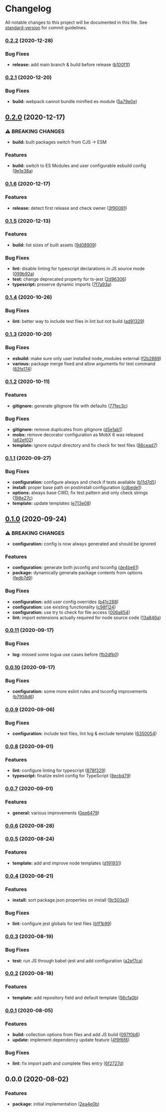 # Changelog

All notable changes to this project will be documented in this file. See [standard-version](https://github.com/conventional-changelog/standard-version) for commit guidelines.

### [0.2.2](https://github.com/tobua/padua/compare/v0.2.1...v0.2.2) (2020-12-28)


### Bug Fixes

* **release:** add main branch & build before release ([b100f1f](https://github.com/tobua/padua/commit/b100f1fb8b729da04b42f93987d060bb311cb9e8))

### [0.2.1](https://github.com/tobua/padua/compare/v0.2.0...v0.2.1) (2020-12-20)


### Bug Fixes

* **build:** webpack cannot bundle minified es module ([5a79e0e](https://github.com/tobua/padua/commit/5a79e0eabdbe28cad0b3eb8b7636efb19afffff2))

## [0.2.0](https://github.com/tobua/padua/compare/v0.1.6...v0.2.0) (2020-12-17)


### ⚠ BREAKING CHANGES

* **build:** built packages switch from CJS -> ESM

### Features

* **build:** switch to ES Modules and user configurable esbuild config ([9e1e38a](https://github.com/tobua/padua/commit/9e1e38a1b74bdd48ac5b2728dea357e5a1f28f92))

### [0.1.6](https://github.com/tobua/padua/compare/v0.1.5...v0.1.6) (2020-12-17)


### Features

* **release:** detect first release and check owner ([3f90091](https://github.com/tobua/padua/commit/3f90091604048c7583b40096608ba54b0db3d3d9))

### [0.1.5](https://github.com/tobua/padua/compare/v0.1.4...v0.1.5) (2020-12-13)


### Features

* **build:** list sizes of built assets ([9d08909](https://github.com/tobua/padua/commit/9d089096d3d74dad126c73a50d5efb2eef686329))


### Bug Fixes

* **lint:** disable linting for typescript declarations in JS source mode ([099b92a](https://github.com/tobua/padua/commit/099b92a5e760b363d4c75b8bc34e6066d0b85f2c))
* **test:** change deprecated property for ts-jest ([2d96306](https://github.com/tobua/padua/commit/2d963069db3c93521b8efdd6ba9ef6aeea1c38b2))
* **typescript:** preserve dynamic imports ([7f7a93a](https://github.com/tobua/padua/commit/7f7a93abbde132adb6858dc1aaeccbc4a0c16e1b))

### [0.1.4](https://github.com/tobua/padua/compare/v0.1.3...v0.1.4) (2020-10-26)


### Bug Fixes

* **lint:** better way to include test files in lint but not build ([ad91329](https://github.com/tobua/padua/commit/ad9132957f6e0b056bf89ed11498c898eca4a73c))

### [0.1.3](https://github.com/tobua/padua/compare/v0.1.2...v0.1.3) (2020-10-20)


### Bug Fixes

* **esbuild:** make sure only user installed node_modules external ([f2b2889](https://github.com/tobua/padua/commit/f2b2889c93cfca9af0e7d431b2c8ae68e1ee1a80))
* **various:** package merge fixed and allow arguments for test command ([82fe174](https://github.com/tobua/padua/commit/82fe174bf421b529f42593376176b2cd15f22c1d))

### [0.1.2](https://github.com/tobua/padua/compare/v0.1.1...v0.1.2) (2020-10-11)


### Features

* **gitignore:** generate gitignore file with defaults ([77fec3c](https://github.com/tobua/padua/commit/77fec3ce0c8997620cabff3c0dd4dafd682fc379))


### Bug Fixes

* **gitignore:** remove duplicates from gitignore ([d5e1ab1](https://github.com/tobua/padua/commit/d5e1ab1f755c97b34b83ae1e7600bb1897bac966))
* **mobx:** remove decorator configuration as MobX 6 was released ([a62ef02](https://github.com/tobua/padua/commit/a62ef023975ecf942fa65067a21050e0f8a06405))
* **template:** ignore output directory and fix check for test files ([86cead7](https://github.com/tobua/padua/commit/86cead73b6371db8d1797829e50f35638e328e35))

### [0.1.1](https://github.com/tobua/padua/compare/v0.1.0...v0.1.1) (2020-09-27)


### Bug Fixes

* **configuration:** configure always and check if tests available ([b11d7d5](https://github.com/tobua/padua/commit/b11d7d501b89ae7bdab8fff7e26e7b240e28af80))
* **install:** proper base path on postinstall configuration ([cdbede1](https://github.com/tobua/padua/commit/cdbede10a2befe920eadbc2fec646a38983f1e46))
* **options:** always base CWD, fix test pattern and only check strings ([198e27c](https://github.com/tobua/padua/commit/198e27cb022c93bc15715667289ca105aef450d0))
* **template:** update templates ([e713e08](https://github.com/tobua/padua/commit/e713e082ab7e30d3460c16a3d08b6eec6a127541))

## [0.1.0](https://github.com/tobua/padua/compare/v0.0.11...v0.1.0) (2020-09-24)


### ⚠ BREAKING CHANGES

* **configuration:** config is now always generated and should be ignored

### Features

* **configuration:** generate both jsconfig and tsconfig ([de4be61](https://github.com/tobua/padua/commit/de4be618261124e091310c602afce17a49f21ed9))
* **package:** dynamically generate package contents from options ([fedb7d9](https://github.com/tobua/padua/commit/fedb7d93f18b44dfc443fc39647b016428e2027f))


### Bug Fixes

* **configuration:** add user config overrides ([b41c288](https://github.com/tobua/padua/commit/b41c2881965f36617fff27189c9a6909c353999b))
* **configuration:** use existing functionality ([c98f124](https://github.com/tobua/padua/commit/c98f12496589e1b3e4fbec1a4cb0d47300dfb61c))
* **configuration:** use try to check for file access ([006a654](https://github.com/tobua/padua/commit/006a654cf77e51f2a8abd8b529e15b37fe8ffc5f))
* **lint:** import extensions actually required for node source code ([13a846a](https://github.com/tobua/padua/commit/13a846a0b54d7406040b1eb20f4a7d94674b51a0))

### [0.0.11](https://github.com/tobua/padua/compare/v0.0.10...v0.0.11) (2020-09-17)


### Bug Fixes

* **log:** missed some logua use cases before ([fb2dfb0](https://github.com/tobua/padua/commit/fb2dfb0222914c8e160429e46e51592c49d3b709))

### [0.0.10](https://github.com/tobua/padua/compare/v0.0.9...v0.0.10) (2020-09-17)


### Bug Fixes

* **configuration:** some more eslint rules and tsconfig improvements ([b7958d6](https://github.com/tobua/padua/commit/b7958d67e2e39cdd48b1dd8a336224192553248d))

### [0.0.9](https://github.com/tobua/padua/compare/v0.0.8...v0.0.9) (2020-09-06)


### Bug Fixes

* **configuration:** include test files, lint log & exclude template ([6350054](https://github.com/tobua/padua/commit/635005485d0c54728dba80afe1394919e43b46ea))

### [0.0.8](https://github.com/tobua/padua/compare/v0.0.7...v0.0.8) (2020-09-01)


### Features

* **lint:** configure linting for typescript ([878f329](https://github.com/tobua/padua/commit/878f329af72fdc017d50a4192b0afb29e17ec4a3))
* **typescript:** finalize eslint config for TypeScript ([8ecbd79](https://github.com/tobua/padua/commit/8ecbd797677fffceff935581e5432e2e98c81973))

### [0.0.7](https://github.com/tobua/padua/compare/v0.0.6...v0.0.7) (2020-09-01)


### Features

* **general:** various improvements ([0ee6479](https://github.com/tobua/padua/commit/0ee6479593c21f28552f87f68fb57bec6de6c30c))

### [0.0.6](https://github.com/tobua/padua/compare/v0.0.5...v0.0.6) (2020-08-28)

### [0.0.5](https://github.com/tobua/padua/compare/v0.0.4...v0.0.5) (2020-08-24)


### Features

* **template:** add and improve node templates ([d191931](https://github.com/tobua/padua/commit/d1919314e4f40dc06e844acd92cef5b2ceb5fa97))

### [0.0.4](https://github.com/tobua/padua/compare/v0.0.3...v0.0.4) (2020-08-21)


### Features

* **install:** sort package.json properties on install ([9c503e3](https://github.com/tobua/padua/commit/9c503e3dec4c7bcc7b2712d5d1a6ba218feaf54a))


### Bug Fixes

* **lint:** configure jest globals for test files ([b1f1b99](https://github.com/tobua/padua/commit/b1f1b993a1c4b95f334b864c8964569010d156ae))

### [0.0.3](https://github.com/tobua/padua/compare/v0.0.2...v0.0.3) (2020-08-19)


### Bug Fixes

* **test:** run JS through babel-jest and add configuration ([a2ef7ca](https://github.com/tobua/padua/commit/a2ef7ca545d896c8da6e511a51fc3a096efa87e9))

### [0.0.2](https://github.com/tobua/padua/compare/v0.0.1...v0.0.2) (2020-08-18)


### Features

* **template:** add repository field and default template ([56cfa0b](https://github.com/tobua/padua/commit/56cfa0bf8e49c7c28111f8a22ad2b0eee8793b9e))

### [0.0.1](https://github.com/tobua/padua/compare/v0.0.0...v0.0.1) (2020-08-05)


### Features

* **build:** collection options from files and add JS build ([097f0b6](https://github.com/tobua/padua/commit/097f0b6264196586a7f9851992cd73f5c0e2f4af))
* **update:** implement dependency update feature ([4f9f6f8](https://github.com/tobua/padua/commit/4f9f6f8206f3b1671ff5437ca0c44625b448e10d))


### Bug Fixes

* **lint:** fix import path and complete files entry ([6f2727d](https://github.com/tobua/padua/commit/6f2727d742c94e3e389f02f0f9d0a51809e3a9b9))

## 0.0.0 (2020-08-02)


### Features

* **package:** initial implementation ([2ea4e0b](https://github.com/tobua/padua/commit/2ea4e0b90abef1340c5e3b2dad77559552e1f2e1))
